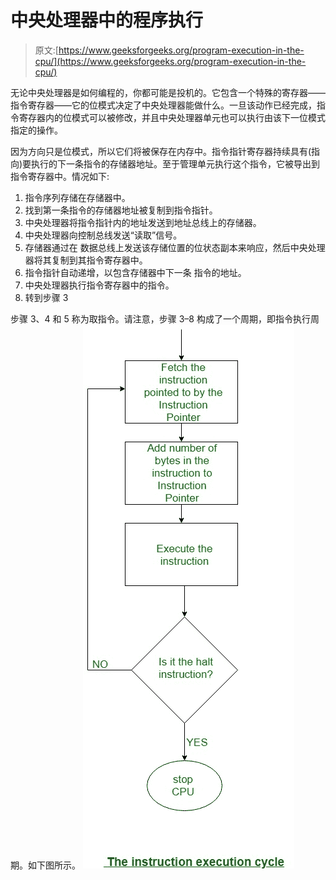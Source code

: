 # 中央处理器中的程序执行

> 原文:[https://www.geeksforgeeks.org/program-execution-in-the-cpu/](https://www.geeksforgeeks.org/program-execution-in-the-cpu/)

无论中央处理器是如何编程的，你都可能是投机的。它包含一个特殊的寄存器——指令寄存器——它的位模式决定了中央处理器能做什么。一旦该动作已经完成，指令寄存器内的位模式可以被修改，并且中央处理器单元也可以执行由该下一位模式指定的操作。

因为方向只是位模式，所以它们将被保存在内存中。指令指针寄存器持续具有(指向)要执行的下一条指令的存储器地址。至于管理单元执行这个指令，它被导出到指令寄存器中。情况如下:

1.  指令序列存储在存储器中。
2.  找到第一条指令的存储器地址被复制到指令指针。
3.  中央处理器将指令指针内的地址发送到地址总线上的存储器。
4.  中央处理器向控制总线发送“读取”信号。
5.  存储器通过在
    数据总线上发送该存储位置的位状态副本来响应，然后中央处理器将其复制到其指令寄存器中。
6.  指令指针自动递增，以包含存储器中下一条
    指令的地址。
7.  中央处理器执行指令寄存器中的指令。
8.  转到步骤 3

步骤 3、4 和 5 称为取指令。请注意，步骤 3–8 构成了一个周期，即指令执行周期。如下图所示。
![](img/ecbd6fddbb37326e86016d10ed0bb66d.png)
